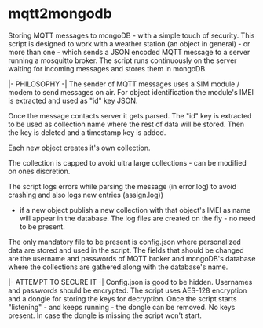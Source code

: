 # mqtt2mongodb
Storing MQTT messages to mongoDB - with a simple touch of security. 
This script is designed to work with a weather station (an object in general) - or more than one - which sends a 
JSON encoded MQTT message  to a server running a mosquitto broker. The script runs continuously on the server waiting 
for incoming messages and   stores them in mongoDB.

|- PHILOSOPHY -|
The sender of MQTT messages uses a SIM module / modem to send messages on air. For object identification the module's
IMEI is extracted and used as "id" key JSON.
  
Once the message contacts server it gets parsed. The "id" key is extracted to be used as collection name where the rest of
data will be stored. Then the key is deleted and a timestamp key is added.
  
Each new object creates it's own collection.
  
The collection is capped to avoid ultra large collections - can be modified on ones discretion.
  
The script logs errors while parsing the message (in error.log)  to avoid crashing and also logs new entries (assign.log))
- if a new object publish  a new collection with that object's IMEI as name will appear in the database.
The log files are created on the fly - no need to be present.
  
The only mandatory file to be present is config.json where personalized data are stored and used in the script. The fields
that should be changed are the username and passwords of MQTT broker and mongoDB's database where the collections are gathered
along with the database's name. 
  
  
|- ATTEMPT TO SECURE IT -|
Config.json is good to be hidden.
Usernames and passwords should be encrypted. The script uses AES-128 encryption and a dongle for storing the keys for 
decryption. Once the script starts "listening" - and keeps running - the dongle can be removed. No keys present.
In case the dongle is missing the script won't start.
  
  
